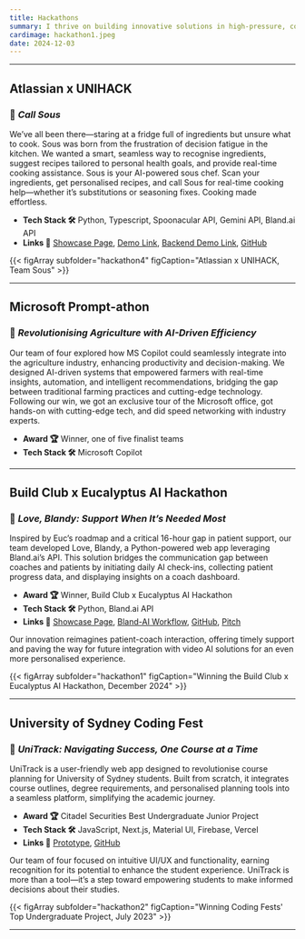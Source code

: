 ```yaml
---
title: Hackathons
summary: I thrive on building innovative solutions in high-pressure, collaborative environments — and hackathons are my favorite playground. Here’s a glimpse into some of the most rewarding projects I’ve been a part of.
cardimage: hackathon1.jpeg
date: 2024-12-03
---
```


---------------------------------------------------------------------------------------------------------------------

## **Atlassian x UNIHACK**
### 🚀 *Call Sous*

We’ve all been there—staring at a fridge full of ingredients but unsure what to cook. Sous was born from the frustration of decision fatigue in the kitchen. We wanted a smart, seamless way to recognise ingredients, suggest recipes tailored to personal health goals, and provide real-time cooking assistance. Sous is your AI-powered sous chef. Scan your ingredients, get personalised recipes, and call Sous for real-time cooking help—whether it’s substitutions or seasoning fixes. Cooking made effortless.

- **Tech Stack 🛠️** Python, Typescript, Spoonacular API, Gemini API, Bland.ai API
- **Links 🔗** [Showcase Page](https://campus.buildclub.ai/projects/0193955a-c4bb-70fa-95cf-9ed495e582da), [Demo Link](https://drive.google.com/file/d/1Z0Fv4IWEY3eSzPv9xpwT1DNZVjyYK-3I/view?usp=sharing), [Backend Demo Link](https://www.loom.com/share/8110baf763c745a286f866b8c942af8b?sid=92782277-2ea3-48ae-84a0-fe700dd972cc), [GitHub](https://github.com/devanshimirchandani/sous)

{{< figArray subfolder="hackathon4" figCaption="Atlassian x UNIHACK, Team Sous" >}}

---------------------------------------------------------------------------------------------------------------------

## **Microsoft Prompt-athon**
### 🚀 *Revolutionising Agriculture with AI-Driven Efficiency*

Our team of four explored how MS Copilot could seamlessly integrate into the agriculture industry, enhancing productivity and decision-making. We designed AI-driven systems that empowered farmers with real-time insights, automation, and intelligent recommendations, bridging the gap between traditional farming practices and cutting-edge technology. Following our win, we got an exclusive tour of the Microsoft office, got hands-on with cutting-edge tech, and did speed networking with industry experts.

- **Award 🏆** Winner, one of five finalist teams
- **Tech Stack 🛠️** Microsoft Copilot

---------------------------------------------------------------------------------------------------------------------

## **Build Club x Eucalyptus AI Hackathon**
### 🚀 *Love, Blandy: Support When It’s Needed Most*

Inspired by Euc’s roadmap and a critical 16-hour gap in patient support, our team developed Love, Blandy, a Python-powered web app leveraging Bland.ai’s API. This solution bridges the communication gap between coaches and patients by initiating daily AI check-ins, collecting patient progress data, and displaying insights on a coach dashboard.

- **Award 🏆** Winner, Build Club x Eucalyptus AI Hackathon
- **Tech Stack 🛠️** Python, Bland.ai API
- **Links 🔗** [Showcase Page](https://campus.buildclub.ai/projects/0193955a-c4bb-70fa-95cf-9ed495e582da), [Bland-AI Workflow](https://app.bland.ai/dashboard/convo-pathways?id=67e3abe8-6f17-45bf-b683-ba7f0140af19), [GitHub](https://github.com/gitparth12/euc-coach-app), [Pitch](https://drive.google.com/file/d/19TVislLJYD01Ur7npDDCnFFRPWA7cwP9/view)

Our innovation reimagines patient-coach interaction, offering timely support and paving the way for future integration with video AI solutions for an even more personalised experience.

{{< figArray subfolder="hackathon1" figCaption="Winning the Build Club x Eucalyptus AI Hackathon, December 2024" >}}

---------------------------------------------------------------------------------------------------------------------

## **University of Sydney Coding Fest**
### 🚀 *UniTrack: Navigating Success, One Course at a Time*

UniTrack is a user-friendly web app designed to revolutionise course planning for University of Sydney students. Built from scratch, it integrates course outlines, degree requirements, and personalised planning tools into a seamless platform, simplifying the academic journey.

- **Award 🏆** Citadel Securities Best Undergraduate Junior Project
- **Tech Stack 🛠️** JavaScript, Next.js, Material UI, Firebase, Vercel
- **Links 🔗** [Prototype](https://www.unitrack.au), [GitHub](https://www.unitrack.au)

Our team of four focused on intuitive UI/UX and functionality, earning recognition for its potential to enhance the student experience. UniTrack is more than a tool—it’s a step toward empowering students to make informed decisions about their studies.

{{< figArray subfolder="hackathon2" figCaption="Winning Coding Fests' Top Undergraduate Project, July 2023" >}}


---------------------------------------------------------------------------------------------------------------------
